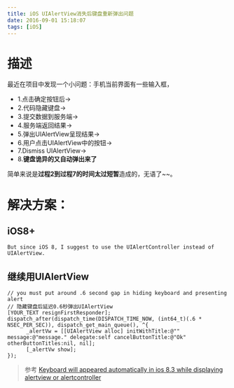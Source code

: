 ```yaml
---
title: iOS UIAlertView消失后键盘重新弹出问题
date: 2016-09-01 15:18:07
tags: [iOS]
---
```


# 描述
最近在项目中发现一个小问题：手机当前界面有一些输入框，
- 1.点击确定按钮后->
- 2.代码隐藏键盘->
- 3.提交数据到服务端->
- 4.服务端返回结果->
- 5.弹出UIAlertView呈现结果->
- 6.用户点击UIAlertView中的按钮->
- 7.Dismiss UIAlertView->
- 8.**键盘诡异的又自动弹出来了**

简单来说是**过程2到过程7的时间太过短暂**造成的，无语了~~。

# 解决方案：
## iOS8+
```
But since iOS 8, I suggest to use the UIAlertController instead of UIAlertView.
```

## 继续用UIAlertView
``` objc
// you must put around .6 second gap in hiding keyboard and presenting alert
// 隐藏键盘后延迟0.6秒弹出UIAlertView
[YOUR_TEXT resignFirstResponder];
dispatch_after(dispatch_time(DISPATCH_TIME_NOW, (int64_t)(.6 * NSEC_PER_SEC)), dispatch_get_main_queue(), ^{
      _alertVw = [[UIAlertView alloc] initWithTitle:@"" message:@"message." delegate:self cancelButtonTitle:@"Ok" otherButtonTitles:nil, nil];
      [_alertVw show];
});
```

> 参考 [Keyboard will appeared automatically in ios 8.3 while displaying alertview or alertcontroller](http://stackoverflow.com/questions/30498972/keyboard-will-appeared-automatically-in-ios-8-3-while-displaying-alertview-or-al)